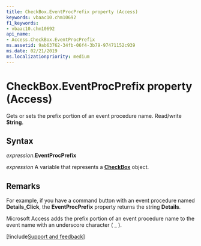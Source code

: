 ```yaml
---
title: CheckBox.EventProcPrefix property (Access)
keywords: vbaac10.chm10692
f1_keywords:
- vbaac10.chm10692
api_name:
- Access.CheckBox.EventProcPrefix
ms.assetid: 9ab63762-34fb-06f4-3b79-97471152c939
ms.date: 02/21/2019
ms.localizationpriority: medium
---
```



# CheckBox.EventProcPrefix property (Access)

Gets or sets the prefix portion of an event procedure name. Read/write **String**.


## Syntax

_expression_.**EventProcPrefix**

_expression_ A variable that represents a **[CheckBox](Access.CheckBox.md)** object.


## Remarks

For example, if you have a command button with an event procedure named **Details_Click**, the **EventProcPrefix** property returns the string **Details**.

Microsoft Access adds the prefix portion of an event procedure name to the event name with an underscore character ( _ ).




[!include[Support and feedback](~/includes/feedback-boilerplate.md)]